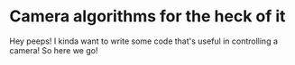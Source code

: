 Camera algorithms for the heck of it
===

Hey peeps! I kinda want to write some code that's useful in controlling a camera!
So here we go!

